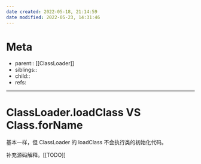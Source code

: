 ```yaml
---
date created: 2022-05-18, 21:14:59
date modified: 2022-05-23, 14:31:46
---
```


# Meta

- parent:: [[ClassLoader]]
- siblings::
- child::
- refs:

---

# ClassLoader.loadClass VS Class.forName

基本一样，但 ClassLoader 的 loadClass 不会执行类的初始化代码。

补充源码解释。[[TODO]]
